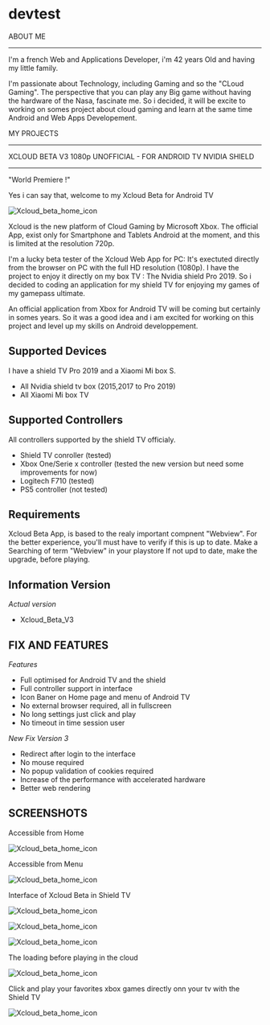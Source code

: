 # devtest


ABOUT ME
**********

I'm a french Web and Applications Developer, i'm 42 years Old and having my little family. 

I'm passionate about Technology, including Gaming and so the "CLoud Gaming". 
The perspective that you can play any Big game without having the hardware of the Nasa, fascinate me. So i decided, it will be excite to working on somes project about cloud gaming and learn at the same time Android and Web Apps Developement.


MY PROJECTS


********************************************************************
  XCLOUD BETA V3 1080p UNOFFICIAL -  FOR ANDROID TV NVIDIA SHIELD
*********************************************************************


 "World Premiere !"
 
 Yes i can say that, welcome to my Xcloud Beta for Android TV

![Xcloud_beta_home_icon](https://raw.githubusercontent.com/mistertest/devtest/master/img/Home_xcloud2.png)

Xcloud is the new platform of Cloud Gaming by Microsoft Xbox. 
The official App, exist only for Smartphone and Tablets Android at the moment,  and this is limited at the resolution 720p. 

I'm a lucky beta tester of the Xcloud Web App for PC: It's exectuted directly from the browser  on PC with the full HD resolution (1080p). 
I have the project to enjoy it directly on my box TV : The Nvidia shield Pro 2019.
So i decided to coding an application for my shield TV for enjoying my games of my gamepass ultimate.

An official application from Xbox for Android TV will be coming but certainly in somes years.
So it was a good idea and i am excited for working on this project and level up my skills on Android developpement. 




Supported Devices
-------------------

I have a shield TV Pro 2019 and a Xiaomi Mi box S.

- All Nvidia shield tv box (2015,2017 to Pro 2019)
- All Xiaomi Mi box TV


Supported Controllers
------------------------

All controllers supported by the shield TV officialy.
- Shield TV conroller (tested)
- Xbox One/Serie x controller (tested the new version but need some improvements for now)
- Logitech F710 (tested)
- PS5 controller (not tested)

Requirements
-------------

Xcloud Beta App, is based to the realy important compnent "Webview".
For the better experience, you'll must have to verify if this is up to date.
Make a Searching of term "Webview" in your playstore
If not upd to date, make the upgrade, before playing.



Information Version
---------------------

*Actual version*
- Xcloud_Beta_V3


FIX AND FEATURES
---------------------

*Features*
- Full optimised for Android TV and the shield
- Full controller support in interface 
- Icon Baner on Home page and menu of Android TV
- No external browser required, all in fullscreen
- No long settings just click and play
- No timeout in time session user
 
*New Fix Version 3*
- Redirect after login to the interface
- No mouse required
- No popup validation of cookies required
- Increase of the performance with accelerated hardware
- Better web rendering


SCREENSHOTS
---------------------

Accessible from Home 

![Xcloud_beta_home_icon](https://raw.githubusercontent.com/mistertest/devtest/master/img/Home_xcloudBeta.png)

Accessible from Menu

![Xcloud_beta_home_icon](https://raw.githubusercontent.com/mistertest/devtest/master/img/Menu_xcloudBeta.png)


Interface of Xcloud Beta in Shield TV

![Xcloud_beta_home_icon](https://raw.githubusercontent.com/mistertest/devtest/master/img/Interface_xcloud1.png)

![Xcloud_beta_home_icon](https://raw.githubusercontent.com/mistertest/devtest/master/img/Interface2.png)

![Xcloud_beta_home_icon](https://raw.githubusercontent.com/mistertest/devtest/master/img/interface3.png)

The loading before playing in the cloud

![Xcloud_beta_home_icon](https://raw.githubusercontent.com/mistertest/devtest/master/img/Xcloud_loading.png)


Click and play your favorites xbox games directly onn your tv with the Shield TV

![Xcloud_beta_home_icon](https://raw.githubusercontent.com/mistertest/devtest/master/img/in_Game1.png)






